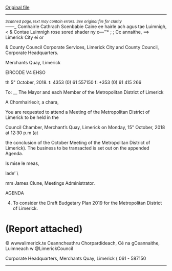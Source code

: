 [Original file](https://www.limerick.ie/sites/default/files/media/documents/2018-10/00%20Agenda%20Draft%20Budgetary%20Plan%20Meeting%2015th%20October%2C%202018.pdf)

---
*<small>Scanned page, text may contain errors. See original file for clarity</small>*  
_—_—_ Comhairle Cathrach Scenbabie Caine ee
hairle ach agus tae Luimnigh,
< & Contae Luimnigh rose sored shader ny
o—™* ; ; Cc annaithe,
==> Limerick City ei or

& County Council
Corporate Services,
Limerick City and County Council,
Corporate Headquarters.

Merchants Quay,
Limerick

EIRCODE V4 EHSO

th
5" October, 2018. t: 4353 (0) 61 557150
f: +353 (0) 61 415 266

To: __ The Mayor and each Member of the Metropolitan District of Limerick

A Chomhairleoir, a chara,

You are requested to attend a Meeting of the Metropolitan District of Limerick to be held in the

Council Chamber, Merchant’s Quay, Limerick on Monday, 15" October, 2018 at 12:30 p.m (at

the conclusion of the October Meeting of the Metropolitan District of Limerick). The business
to be transacted is set out on the appended Agenda.

Is mise le meas,

lade’
\

mm
James Clune,
Meetings Administrator.

AGENDA

4. To consider the Draft Budgetary Plan 2019 for the Metropolitan District of Limerick.

(Report attached)
=
© wwwalimerick.te
Ceanncheathru Chorpardideach, Cé na gCeannaithe, Luimneach w @LimerickCouncil

Corporate Headquarters, Merchants Quay, Limerick ( 061 - 587150


---
